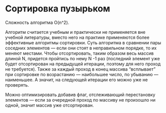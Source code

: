 # Сортировка пузырьком

Сложность алгоритма O(n^2).

Алгоритм считается учебным и практически не применяется вне учебной литературы, вместо него на практике применяются более эффективные алгоритмы сортировки.
Суть алгоритма в сравнении пары соседних элементов — если они стоят в неправильном порядке, то их меняют местами. Чтобы отсортировать, таким образом весь массив длиной N, придется пройтись по нему N -1 раз (последний элемент уже будет отсортирован на предыдущей итерации, поэтому для него проход не требуется). Также за каждый проход в конец массива “всплывает” при сортировке по возрастанию — наибольшее число, по убыванию — наименьшее. А значит, на следующей итерации его можно уже не проверять.

Можно оптимизировать добавив флаг, отслеживающий перестановку элементов — если за очередной проход по массиву не произошло ни одной, значит массив уже отсортирован.

